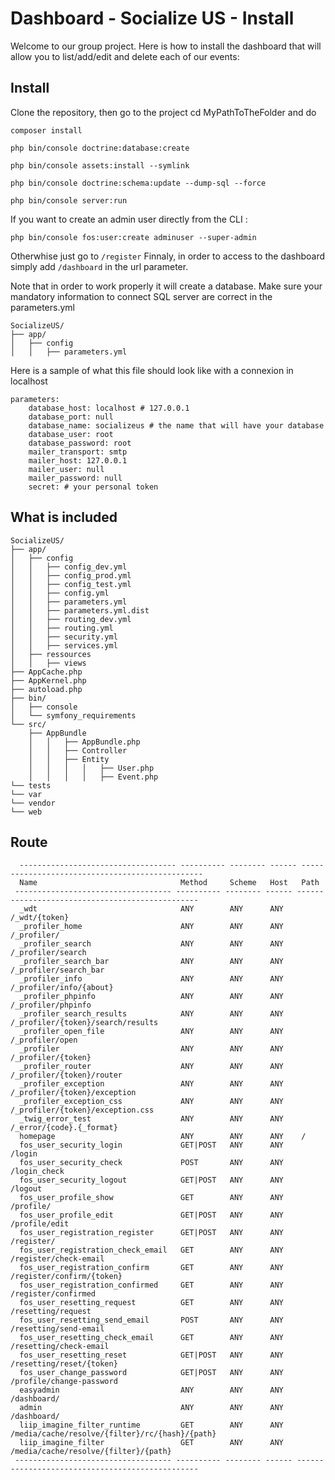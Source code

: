 Dashboard - Socialize US - Install
========================

Welcome to our group project. 
Here is how to install the dashboard that will allow you to list/add/edit and delete each of our events: 

Install
--------------
Clone the repository, then go to the project cd MyPathToTheFolder and do
```
composer install

php bin/console doctrine:database:create

php bin/console assets:install --symlink

php bin/console doctrine:schema:update --dump-sql --force

php bin/console server:run
```
If you want to create an admin user directly from the CLI :
```
php bin/console fos:user:create adminuser --super-admin
```
Otherwhise just go to ```/register```
Finnaly, in order to access to the dashboard simply add ```/dashboard``` in the url parameter. 


Note that in order to work properly it will create a database. Make sure your mandatory information to connect SQL server are correct in the parameters.yml
```
SocializeUS/
├── app/
│   ├── config
│   │   ├── parameters.yml
```
Here is a sample of what this file should look like with a connexion in localhost
```
parameters:
    database_host: localhost # 127.0.0.1
    database_port: null
    database_name: socializeus # the name that will have your database
    database_user: root
    database_password: root 
    mailer_transport: smtp
    mailer_host: 127.0.0.1
    mailer_user: null
    mailer_password: null
    secret: # your personal token 

```

What is included
--------------

```
SocializeUS/
├── app/
│   ├── config
│   │   ├── config_dev.yml
│   │   ├── config_prod.yml
│   │   ├── config_test.yml
│   │   ├── config.yml
│   │   ├── parameters.yml
│   │   ├── parameters.yml.dist
│   │   ├── routing_dev.yml
│   │   ├── routing.yml
│   │   ├── security.yml
│   │   ├── services.yml
│   ├── ressources
│   │   ├── views
├── AppCache.php
├── AppKernel.php
├── autoload.php
├── bin/
│   ├── console
│   └── symfony_requirements
└── src/
    ├── AppBundle
    │   │   ├── AppBundle.php
    │   │   ├── Controller
    │   │   ├── Entity
    │   │   │   │   ├── User.php
    │   │   │   │   ├── Event.php
└── tests
└── var
└── vendor
└── web
```

Route
--------------
```
  ----------------------------------- ---------- -------- ------ ------------------------------------------------
  Name                                Method     Scheme   Host   Path
 ----------------------------------- ---------- -------- ------ ------------------------------------------------
  _wdt                                ANY        ANY      ANY    /_wdt/{token}
  _profiler_home                      ANY        ANY      ANY    /_profiler/
  _profiler_search                    ANY        ANY      ANY    /_profiler/search
  _profiler_search_bar                ANY        ANY      ANY    /_profiler/search_bar
  _profiler_info                      ANY        ANY      ANY    /_profiler/info/{about}
  _profiler_phpinfo                   ANY        ANY      ANY    /_profiler/phpinfo
  _profiler_search_results            ANY        ANY      ANY    /_profiler/{token}/search/results
  _profiler_open_file                 ANY        ANY      ANY    /_profiler/open
  _profiler                           ANY        ANY      ANY    /_profiler/{token}
  _profiler_router                    ANY        ANY      ANY    /_profiler/{token}/router
  _profiler_exception                 ANY        ANY      ANY    /_profiler/{token}/exception
  _profiler_exception_css             ANY        ANY      ANY    /_profiler/{token}/exception.css
  _twig_error_test                    ANY        ANY      ANY    /_error/{code}.{_format}
  homepage                            ANY        ANY      ANY    /
  fos_user_security_login             GET|POST   ANY      ANY    /login
  fos_user_security_check             POST       ANY      ANY    /login_check
  fos_user_security_logout            GET|POST   ANY      ANY    /logout
  fos_user_profile_show               GET        ANY      ANY    /profile/
  fos_user_profile_edit               GET|POST   ANY      ANY    /profile/edit
  fos_user_registration_register      GET|POST   ANY      ANY    /register/
  fos_user_registration_check_email   GET        ANY      ANY    /register/check-email
  fos_user_registration_confirm       GET        ANY      ANY    /register/confirm/{token}
  fos_user_registration_confirmed     GET        ANY      ANY    /register/confirmed
  fos_user_resetting_request          GET        ANY      ANY    /resetting/request
  fos_user_resetting_send_email       POST       ANY      ANY    /resetting/send-email
  fos_user_resetting_check_email      GET        ANY      ANY    /resetting/check-email
  fos_user_resetting_reset            GET|POST   ANY      ANY    /resetting/reset/{token}
  fos_user_change_password            GET|POST   ANY      ANY    /profile/change-password
  easyadmin                           ANY        ANY      ANY    /dashboard/
  admin                               ANY        ANY      ANY    /dashboard/
  liip_imagine_filter_runtime         GET        ANY      ANY    /media/cache/resolve/{filter}/rc/{hash}/{path}
  liip_imagine_filter                 GET        ANY      ANY    /media/cache/resolve/{filter}/{path}
 ----------------------------------- ---------- -------- ------ ------------------------------------------------
```
